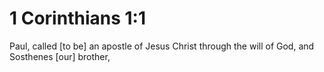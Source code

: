 # 1 Corinthians 1:1

Paul, called [to be] an apostle of Jesus Christ through the will of God, and Sosthenes [our] brother,